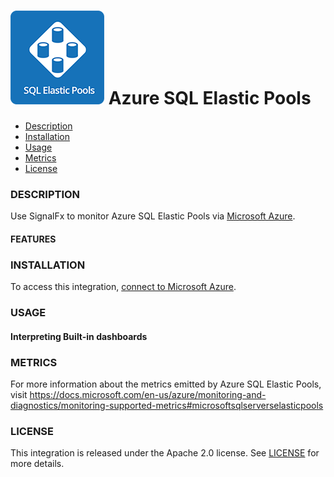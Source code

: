 # ![](./img/integrations_azuresqlelasticpools.png) Azure SQL Elastic Pools

- [Description](#description)
- [Installation](#installation)
- [Usage](#usage)
- [Metrics](#metrics)
- [License](#license)

### DESCRIPTION

Use SignalFx to monitor Azure SQL Elastic Pools via [Microsoft Azure](https://github.com/signalfx/integrations/tree/master/azure)[](sfx_link:azure).

#### FEATURES

### INSTALLATION

To access this integration, [connect to Microsoft Azure](https://github.com/signalfx/integrations/tree/master/azure)[](sfx_link:azure).

### USAGE

#### Interpreting Built-in dashboards




### METRICS

For more information about the metrics emitted by Azure SQL Elastic Pools, visit https://docs.microsoft.com/en-us/azure/monitoring-and-diagnostics/monitoring-supported-metrics#microsoftsqlserverselasticpools

### LICENSE

This integration is released under the Apache 2.0 license. See [LICENSE](./LICENSE) for more details.
